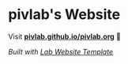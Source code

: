 
# pivlab's Website

Visit **[pivlab.github.io/pivlab.org](https://pivlab.github.io/pivlab.org)** 🚀

_Built with [Lab Website Template](https://greene-lab.gitbook.io/lab-website-template-docs)_

